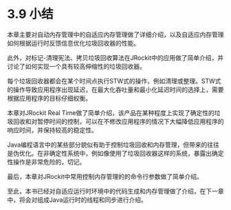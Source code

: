 <a name="3.9"></a>
# 3.9 小结

本章主要对自动内存管理中的自适应内存管理做了详细介绍，以及自适应内存管理如何根据运行时反馈信息优化垃圾回收器的性能。

此外，对标记-清理宪法、拷贝垃圾回收算法在JRockit中的应用做了简单介绍，并讨论了如何实现一个具有较高伸缩性的垃圾回收器。

每个垃圾回收器都会在某个时间点执行STW式的操作，例如清理或整理。STW式的操作导致应用程序出现延迟，在最大化吞吐量和最小化延迟时间的选择上，需要根据应用程序的目标仔细权衡。

本章对JRockit Real Time做了简单介绍，该产品在某种程度上实现了确定性的垃圾回收和对暂停时间的控制，可以在不修改应用程序的情况下大幅降低应用程序的响应时间，并保持较高的稳定性。

Java编程语言中的某些部分貌似有助于控制垃圾回收和内存管理，但带来的往往是伪优化。在非确定性系统中，例如像使用了垃圾回收器这样的系统，暴露出确定性操作是非常危险的，切记。

最后，本章对JRockit中常用控制内存管理的的命令行参数做了简单介绍。

至此，本书已经对自适应运行时环境中的代码生成和内存管理做了介绍，在下一章中，将会对组成Java运行时的线程和同步进行介绍。
